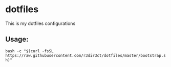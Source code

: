 # dotfiles

This is my dotfiles configurations

## Usage:

`bash -c "$(curl -fsSL https://raw.githubusercontent.com/r3dir3ct/dotfiles/master/bootstrap.sh)"`

